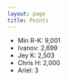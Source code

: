 ```yaml
---
layout: page
title: Points
---
```

- Min R-K: 9,001
- Ivanov: 2,699
- Jey K: 2,503
- Chris H: 2,000
- Ariel: 3
